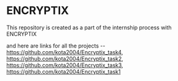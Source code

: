 # ENCRYPTIX
This repository is created as a part of the internship process with ENCRYPTIX

and here are links for all the projects -- https://github.com/kota2004/Encryptix_task4,
https://github.com/kota2004/Encryptix_task2,
https://github.com/kota2004/Encryptix_task3,
https://github.com/kota2004/Encryptix_task1
